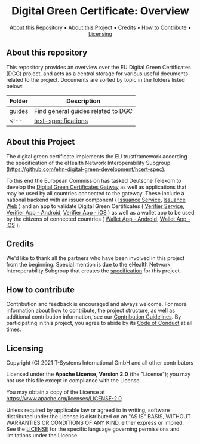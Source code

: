 <h1 align="center">
 Digital Green Certificate: Overview
</h1>

<p align="center">
    <a href="#about-this-repository">About this Repository</a> •
    <a href="#about-this-project">About this Project</a> •
    <a href="#credits">Credits</a> •
    <a href="#how-to-contribute">How to Contribute</a> •
    <a href="#licensing">Licensing</a>
</p>

## About this repository

This repository provides an overview over the EU Digital Green Certificates (DGC) project, and acts as a central storage for various useful documents related to the project. Documents are sorted by topic in the folders listed below: 

| Folder                	   | Description                                                               |
| ------------------------- | --------------------------------------------------------------------------|
| [guides]                		| Find general guides related to DGC               						                   |
<!-- | [test-specifications]     | Specifications for test processes                    						               | Note: Disabled until files are provided -->

[guides]: ./guides
[test-specifications]: ./test-specification

## About this Project

The digital green certificate implements the EU trustframework according the specification of the eHealth Network Interoperability Subgroup (https://github.com/ehn-digital-green-development/hcert-spec). 

To this end the European Commission has tasked Deutsche Telekom to develop the [Digital Green Certificates Gatway](https://github.com/eu-digital-green-certificates/dgc-gateway) as well as applications that may be used by all countries connected to the gateway. These include a national backend with an issuer component ( [Issuance Service](https://github.com/eu-digital-green-certificates/dgca-issuance-service), [Issuance Web](https://github.com/eu-digital-green-certificates/dgca-issuance-web) ) and an app to validate Digital Green Certificates ( [Verifier Service](https://github.com/eu-digital-green-certificates/dgca-verifier-service), [Verifier App - Android](https://github.com/eu-digital-green-certificates/dgca-verifier-app-android), [Verifier App - iOS](https://github.com/eu-digital-green-certificates/dgca-verifier-app-ios) ) as well as a wallet app to be used by the citizens of connected countries ( [Wallet App - Android](https://github.com/eu-digital-green-certificates/dgca-wallet-app-android), [Wallet App - iOS](https://github.com/eu-digital-green-certificates/dgca-wallet-app-ios) ).

## Credits

We'd like to thank all the partners who have been involved in this project from the beginning. Special mention is due to the eHealth Network Interoperability Subgroup that creates the [specification](https://github.com/ehn-digital-green-development/hcert-spec) for this project. 


## How to contribute  

Contribution and feedback is encouraged and always welcome. For more information about how to contribute, the project structure, as well as additional contribution information, see our [Contribution Guidelines](./CONTRIBUTING.md). By participating in this project, you agree to abide by its [Code of Conduct](./CODE_OF_CONDUCT.md) at all times.

## Licensing

Copyright (C) 2021 T-Systems International GmbH and all other contributors

Licensed under the **Apache License, Version 2.0** (the "License"); you may not use this file except in compliance with the License.

You may obtain a copy of the License at https://www.apache.org/licenses/LICENSE-2.0.

Unless required by applicable law or agreed to in writing, software distributed under the License is distributed on an "AS IS" BASIS, WITHOUT WARRANTIES OR CONDITIONS OF ANY KIND, either express or implied. See the [LICENSE](./LICENSE) for the specific language governing permissions and limitations under the License.
